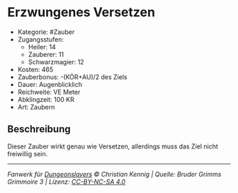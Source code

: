 # Erzwungenes Versetzen

- Kategorie: #Zauber
- Zugangsstufen:
  - Heiler: 14
  - Zauberer: 11
  - Schwarzmagier: 12
- Kosten: 465
- Zauberbonus: -(KÖR+AU)/2 des Ziels
- Dauer: Augenblicklich
- Reichweite: VE Meter
- Abklingzeit: 100 KR
- Art: Zaubern

## Beschreibung

Dieser Zauber wirkt genau wie Versetzen, allerdings muss das Ziel nicht freiwillig sein.

---

_Fanwerk für [Dungeonslayers](https://www.dungeonslayers.net/) © Christian Kennig | Quelle: Bruder Grimms Grimmoire 3 | Lizenz: [CC-BY-NC-SA 4.0](https://creativecommons.org/licenses/by-nc-sa/4.0/deed.de)_
